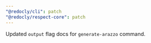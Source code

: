 ```yaml
---
"@redocly/cli": patch
"@redocly/respect-core": patch
---
```


Updated `output` flag docs for `generate-arazzo` command.
